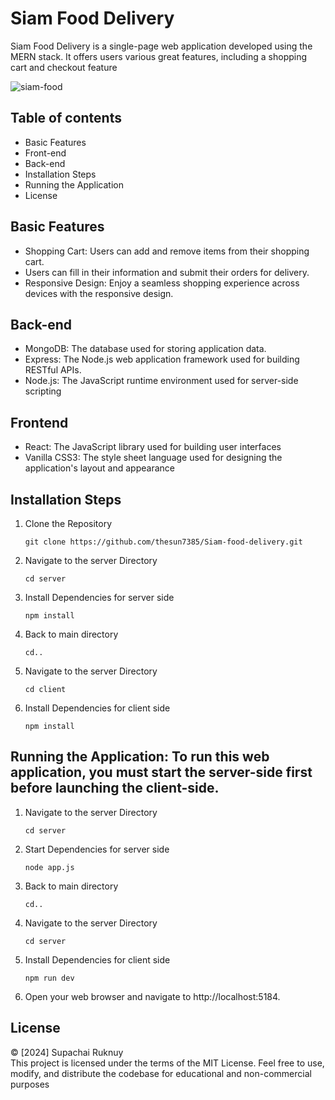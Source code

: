 # Siam Food Delivery

Siam Food Delivery is a single-page web application developed using the MERN stack. It offers users various great features, including a shopping cart and checkout feature

 <img src="https://res.cloudinary.com/dwsihr9yg/image/upload/v1714279433/web-screenshots/siam-food-delivery.netlify.app-3_s42h2i.jpg" alt="siam-food">

## Table of contents
- Basic Features
- Front-end
- Back-end
- Installation Steps
- Running the Application
- License

## Basic Features
- Shopping Cart: Users can add and remove items from their shopping cart.
- Users can fill in their information and submit their orders for delivery.
- Responsive Design: Enjoy a seamless shopping experience across devices with the responsive design.

## Back-end
- MongoDB: The database used for storing application data.
- Express: The Node.js web application framework used for building RESTful APIs.
- Node.js: The JavaScript runtime environment used for server-side scripting

## Frontend
- React: The JavaScript library used for building user interfaces
- Vanilla CSS3: The style sheet language used for designing the application's layout and appearance

## Installation Steps
1. Clone the Repository
   ```
   git clone https://github.com/thesun7385/Siam-food-delivery.git
   ```
2. Navigate to the server Directory
   ```
   cd server
   ```
3. Install Dependencies for server side
   ```
   npm install
   ```
4. Back to main directory
   ```
   cd..
   ```
5. Navigate to the server Directory
   ```
   cd client
   ```
4. Install Dependencies for client side
   ```
   npm install
   ```

   
## Running the Application: To run this web application, you must start the server-side first before launching the client-side.

1. Navigate to the server Directory
   ```
   cd server
   ```
2. Start Dependencies for server side
   ```
   node app.js
   ```
3. Back to main directory
   ```
   cd..
   ```
5. Navigate to the server Directory
   ```
   cd server
   ```
4. Install Dependencies for client side
   ```
   npm run dev
   ```
5. Open your web browser and navigate to http://localhost:5184.


## License
© [2024] Supachai Ruknuy <br />
This project is licensed under the terms of the MIT License. Feel free to use, modify, and distribute the codebase for educational and non-commercial purposes


